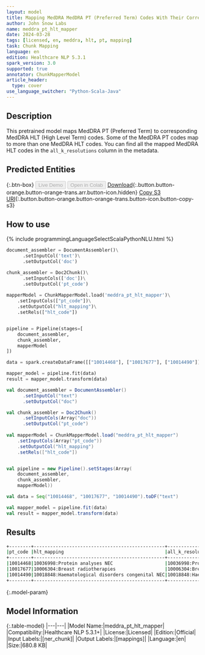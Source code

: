 ```yaml
---
layout: model
title: Mapping MedDRA MedDRA PT (Preferred Term) Codes With Their Corresponding MedDRA HLT (High Level Term) Codes
author: John Snow Labs
name: meddra_pt_hlt_mapper
date: 2024-03-28
tags: [licensed, en, meddra, hlt, pt, mapping]
task: Chunk Mapping
language: en
edition: Healthcare NLP 5.3.1
spark_version: 3.0
supported: true
annotator: ChunkMapperModel
article_header:
  type: cover
use_language_switcher: "Python-Scala-Java"
---
```


## Description

This pretrained model maps MedDRA PT (Preferred Term) to corresponding MedDRA HLT (High Level Term) codes. Some of the MedDRA PT codes map to more than one MedDRA HLT codes. You can find all the mapped MedDRA HLT codes in the `all_k_resolutions` column in the metadata.

## Predicted Entities



{:.btn-box}
<button class="button button-orange" disabled>Live Demo</button>
<button class="button button-orange" disabled>Open in Colab</button>
[Download](https://s3.amazonaws.com/auxdata.johnsnowlabs.com/clinical/models/meddra_pt_hlt_mapper_en_5.3.1_3.0_1711628019391.zip){:.button.button-orange.button-orange-trans.arr.button-icon.hidden}
[Copy S3 URI](s3://auxdata.johnsnowlabs.com/clinical/models/meddra_pt_hlt_mapper_en_5.3.1_3.0_1711628019391.zip){:.button.button-orange.button-orange-trans.button-icon.button-copy-s3}

## How to use



<div class="tabs-box" markdown="1">
{% include programmingLanguageSelectScalaPythonNLU.html %}
  
```python
document_assembler = DocumentAssembler()\
      .setInputCol('text')\
      .setOutputCol('doc')

chunk_assembler = Doc2Chunk()\
      .setInputCols(['doc'])\
      .setOutputCol('pt_code')
 
mapperModel = ChunkMapperModel.load('meddra_pt_hlt_mapper')\
    .setInputCols(["pt_code"])\
    .setOutputCol("hlt_mapping")\
    .setRels(["hlt_code"])


pipeline = Pipeline(stages=[
    document_assembler,
    chunk_assembler,
    mapperModel
])

data = spark.createDataFrame([["10014468"], ["10017677"], ["10014490"]]).toDF("text")

mapper_model = pipeline.fit(data)
result = mapper_model.transform(data)
```
```scala
val document_assembler = DocumentAssembler()
      .setInputCol("text")
      .setOutputCol("doc")

val chunk_assembler = Doc2Chunk()
      .setInputCols(Array("doc"))
      .setOutputCol("pt_code")
 
val mapperModel = ChunkMapperModel.load("meddra_pt_hlt_mapper")
    .setInputCols(Array("pt_code"))
    .setOutputCol("hlt_mapping")
    .setRels(["hlt_code"])


val pipeline = new Pipeline().setStages(Array(
    document_assembler,
    chunk_assembler,
    mapperModel))

val data = Seq("10014468", "10017677", "10014490").toDF("text")

val mapper_model = pipeline.fit(data)
val result = mapper_model.transform(data)
```
</div>

## Results

```bash
+--------+------------------------------------------------+------------------------------------------------------------------------------------------------------+
|pt_code |hlt_mapping                                     |all_k_resolutions                                                                                     |
+--------+------------------------------------------------+------------------------------------------------------------------------------------------------------+
|10014468|10036998:Protein analyses NEC                   |10036998:Protein analyses NEC:::                                                                      |
|10017677|10006304:Breast radiotherapies                  |10006304:Breast radiotherapies:::                                                                     |
|10014490|10018848:Haematological disorders congenital NEC|10018848:Haematological disorders congenital NEC:::10038185:Red cell membrane and enzyme abnormalities|
+--------+------------------------------------------------+------------------------------------------------------------------------------------------------------+
```

{:.model-param}
## Model Information

{:.table-model}
|---|---|
|Model Name:|meddra_pt_hlt_mapper|
|Compatibility:|Healthcare NLP 5.3.1+|
|License:|Licensed|
|Edition:|Official|
|Input Labels:|[ner_chunk]|
|Output Labels:|[mappings]|
|Language:|en|
|Size:|680.8 KB|
